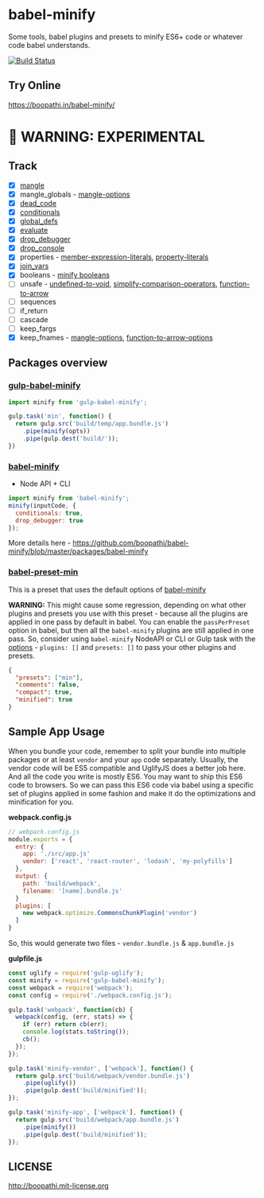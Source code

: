 # babel-minify

Some tools, babel plugins and presets to minify ES6+ code or whatever code babel understands.

[![Build Status](https://travis-ci.org/boopathi/babel-minify.svg?branch=master)](https://travis-ci.org/boopathi/babel-minify)

## Try Online

https://boopathi.in/babel-minify/

# :rotating_light: WARNING: EXPERIMENTAL

## Track

+ [x] [mangle](https://github.com/boopathi/babel-minify/tree/master/packages/babel-plugin-transform-mangle)
+ [x] mangle_globals - [mangle-options](https://github.com/boopathi/babel-minify/tree/master/packages/babel-plugin-transform-mangle#options)
+ [x] [dead_code](https://www.npmjs.com/package/babel-plugin-transform-dead-code-elimination)
+ [x] [conditionals](https://github.com/boopathi/babel-minify/tree/master/packages/babel-plugin-transform-conditionals)
+ [x] [global_defs](https://github.com/boopathi/babel-minify/tree/master/packages/babel-plugin-transform-global-defs)
+ [x] [evaluate](https://github.com/boopathi/babel-minify/tree/master/packages/babel-plugin-transform-evaluate)
+ [x] [drop_debugger](https://www.npmjs.com/package/babel-plugin-transform-remove-debugger)
+ [x] [drop_console](https://www.npmjs.com/package/babel-plugin-transform-remove-console)
+ [x] properties - [member-expression-literals](https://www.npmjs.com/package/babel-plugin-transform-member-expression-literals), [property-literals](https://www.npmjs.com/package/babel-plugin-transform-property-literals)
+ [x] [join_vars](https://www.npmjs.com/package/babel-plugin-transform-merge-sibling-variables)
+ [x] booleans - [minify booleans](https://www.npmjs.com/package/babel-plugin-transform-minify-booleans)
+ [ ] unsafe - [undefined-to-void](https://www.npmjs.com/package/babel-plugin-transform-undefined-to-void), [simplify-comparison-operators](https://www.npmjs.com/package/babel-plugin-transform-simplify-comparison-operators), [function-to-arrow](https://github.com/boopathi/babel-minify/tree/master/packages/bbabel-plugin-transform-function-to-arrow)
+ [ ] sequences
+ [ ] if_return
+ [ ] cascade
+ [ ] keep_fargs
+ [x] keep_fnames - [mangle-options](https://github.com/boopathi/babel-minify/tree/master/packages/babel-plugin-transform-mangle#options), [function-to-arrow-options](https://github.com/boopathi/babel-minify/tree/master/packages/bbabel-plugin-transform-function-to-arrow#options)

## Packages overview

### [gulp-babel-minify](https://github.com/boopathi/babel-minify/blob/master/packages/gulp-babel-minify)

```js
import minify from 'gulp-babel-minify';

gulp.task('min', function() {
  return gulp.src('build/temp/app.bundle.js')
    .pipe(minify(opts))
    .pipe(gulp.dest('build/'));
})
```

### [babel-minify](https://github.com/boopathi/babel-minify/blob/master/packages/babel-minify)

+ Node API + CLI

```js
import minify from 'babel-minify';
minify(inputCode, {
  conditionals: true,
  drop_debugger: true
});
```

More details here - https://github.com/boopathi/babel-minify/blob/master/packages/babel-minify

### [babel-preset-min](https://github.com/boopathi/babel-minify/blob/master/packages/babel-preset-min)

This is a preset that uses the default options of [babel-minify](https://github.com/boopathi/babel-minify/tree/master/packages/babel-minify)

**WARNING:** This might cause some regression, depending on what other plugins and presets you use with this preset - because all the plugins are applied in one pass by default in babel. You can enable the `passPerPreset` option in babel, but then all the `babel-minify` plugins are still applied in one pass. So, consider using  `babel-minify` NodeAPI or CLI or Gulp task with the [options](https://github.com/boopathi/babel-minify/tree/master/packages/babel-minify#options) - `plugins: []` and `presets: []` to pass your other plugins and presets.

```json
{
  "presets": ["min"],
  "comments": false,
  "compact": true,
  "minified": true
}
```

## Sample App Usage

When you bundle your code, remember to split your bundle into multiple packages or at least `vendor` and your `app` code separately. Usually, the vendor code will be ES5 compatible and UglifyJS does a better job here. And all the code you write is mostly ES6. You may want to ship this ES6 code to browsers. So we can pass this ES6 code via babel using a specific set of plugins applied in some fashion and make it do the optimizations and minification for you.

**webpack.config.js**

```js
// webpack.config.js
module.exports = {
  entry: {
    app: './src/app.js'
    vendor: ['react', 'react-router', 'lodash', 'my-polyfills']
  },
  output: {
    path: 'build/webpack',
    filename: '[name].bundle.js'
  }
  plugins: [
    new webpack.optimize.CommonsChunkPlugin('vendor')
  ]
}
```

So, this would generate two files - `vendor.bundle.js` & `app.bundle.js`

**gulpfile.js**

```js
const uglify = require('gulp-uglify');
const minify = require('gulp-babel-minify');
const webpack = require('webpack');
const config = require('./webpack.config.js');

gulp.task('webpack', function(cb) {
  webpack(config, (err, stats) => {
    if (err) return cb(err);
    console.log(stats.toString());
    cb();
  });
});

gulp.task('minify-vendor', ['webpack'], function() {
  return gulp.src('build/webpack/vendor.bundle.js')
    .pipe(uglify())
    .pipe(gulp.dest('build/minified'));
});

gulp.task('minify-app', ['webpack'], function() {
  return gulp.src('build/webpack/app.bundle.js')
    .pipe(minify())
    .pipe(gulp.dest('build/minified'));
});
```

## LICENSE

http://boopathi.mit-license.org
